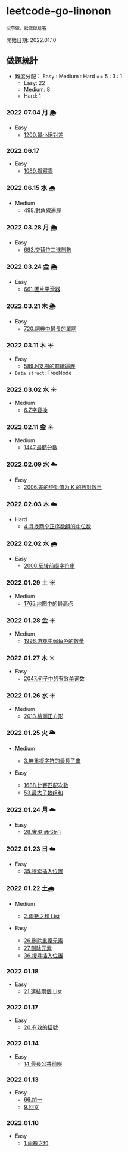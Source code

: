 # leetcode-go-linonon

`没事做，就做做题咯`

開始日期: 2022.01.10

## 做題統計

- 難度分配： Easy : Medium : Hard == 5 : 3 : 1
  - Easy: 22
  - Medium: 8
  - Hard: 1

### 2022.07.04 月 :sun_behind_rain_cloud:

- Easy
  - [1200.最小絕對差](code/hash-table/1200/1200.md)

### 2022.06.17

- Easy
  - [1089.複寫零](/code/algorithms/1089/1089.md)

### 2022.06.15 水 🌧️

- Medium
  - [498.對角線遍歷](code/algorithms/498/498.md)

### 2022.03.28 月 :sun_behind_rain_cloud:

- Easy
  - [693.交替位二進制數](code/algorithms/0693-hasAlternatingBits/693.md)

### 2022.03.24 金 :sun_behind_rain_cloud:

- Easy
  - [661.圖片平滑器](code/array/0661-imageSmoother/661.md)

### 2022.03.21 木 :sun_behind_rain_cloud:

- Easy
  - [720.詞典中最長的單詞](code/hash-table/0720-longestWord/720.md)

### 2022.03.11 木 :sunny:

- Easy
  - [589.N叉樹的前續遍歷](code/algorithms/0589-peroorder/589.md)
- `Data struct`: TreeNode

### 2022.03.02 水 :sunny:

- Medium
  - [6.Z字變換](code/algorithms/0006-Zconvert/6.md)

### 2022.02.11 金 :sunny:

- Medium
  - [1447.最簡分數](code/algorithms/1447-simplifiedFractions/1447.md)

### 2022.02.09 水 :cloud:

- Easy
  - [2006.差的绝对值为 K 的数对数目](code/algorithms/2006-countKDifference/2006.md)

### 2022.02.03 木 :cloud:

- Hard
  - [4.寻找两个正序数组的中位数](/code/array/0004-findMedianSortedArrays/4.md)

### 2022.02.02 水 :cloud_with_rain:

- Easy
  - [2000.反转前缀字符串](/code/algorithms/2000-reversePrefix/2000.md)

### 2022.01.29 土 :sunny:

- Medium
  - [1765.地图中的最高点](/code/algorithms/1765-highestPeak/1765.md)

### 2022.01.28 金 :sunny:

- Medium
  - [1996.游戏中弱角色的数量](code/algorithms/1996-numberOfWeakCharacters/1996.md)

### 2022.01.27 木 :sunny:

- Easy
  - [2047.句子中的有效单词数](/code/unknow/2047-countValidWords/2047.md)

### 2022.01.26 水 :sunny:

- Medium
  - [2013.檢測正方形](code/unknow/2013-DetectSquares/2013.md)

### 2022.01.25 火 :sun_behind_large_cloud:

- Medium
  - [3.無重複字符的最長子串](code/string/0003-lengthOfLongestSubstring/3.md)

- Easy
  - [1688.比賽匹配次數](/code/unknow/1688-numberOfMatches/README.md)
  - [53.最大子数组和](/code/array/0053-maxSubArray/53.md)

### 2022.01.24 月 :cloud:

- Easy
  - [28.實現 strStr()](/code/string/0028-strStr/README.md)

### 2022.01.23 日 :cloud:

- Easy
  - [35.搜索插入位置](/code/array/0035-searchInsert/README.md)

### 2022.01.22 土:cloud_with_rain:

- Medium
  - [2.兩數之和 List](/code/linked-list/0002-addTwoNumbers/README.md)

- Easy
  - [26.刪除重複元素](/code/array/0026-removeDuplicates/README.md)
  - [27.刪除元素](code/array/0027-removeElement/README.md)
  - [36.搜寻插入位置](/code/array/0035-searchInsert/README.md)

### 2022.01.18

- Easy
  - [21.連結兩個 List](/code/linked-list/0021-mergeTwoLists/README.md)

### 2022.01.17

- Easy
  - [20.有效的括號](code/string/0020-isValidKuoHao/README.md)

### 2022.01.14

- Easy
  - [14.最長公共前綴](/code/string/0014-longestCommonPrefix/README.md)

### 2022.01.13

- Easy
  - [66.加一](/code/array/0066-plusOne/README.md)
  - [9.回文](code/math/0009-isPalindrome/README.md)

### 2022.01.10

- Easy
  - [1.兩數之和](/code/array/0001-twoSum/README.md)
